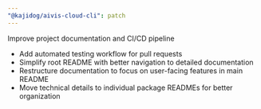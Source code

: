 ```yaml
---
"@kajidog/aivis-cloud-cli": patch
---
```


Improve project documentation and CI/CD pipeline

- Add automated testing workflow for pull requests
- Simplify root README with better navigation to detailed documentation
- Restructure documentation to focus on user-facing features in main README
- Move technical details to individual package READMEs for better organization